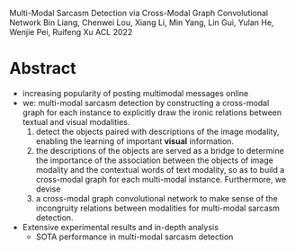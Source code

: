 Multi-Modal Sarcasm Detection via Cross-Modal Graph Convolutional Network 
Bin Liang, Chenwei Lou, Xiang Li, Min Yang, Lin Gui, Yulan He, Wenjie Pei,
  Ruifeng Xu
ACL 2022

# Abstract

* increasing popularity of posting multimodal messages online
* we: multi-modal sarcasm detection by constructing
  a cross-modal graph for each instance to
  explicitly draw the ironic relations between textual and visual modalities.
  1. detect the objects paired with descriptions of the image modality, enabling
     the learning of important **visual** information.
  2. the descriptions of the objects are served as a bridge to determine the
     importance of the association between the objects of image modality and the
     contextual words of text modality, so as to build a cross-modal graph for
     each multi-modal instance. Furthermore, we devise 
  3. a cross-modal graph convolutional network to make sense of the incongruity
     relations between modalities for multi-modal sarcasm detection.  
* Extensive experimental results and in-depth analysis
  * SOTA performance in multi-modal sarcasm detection
